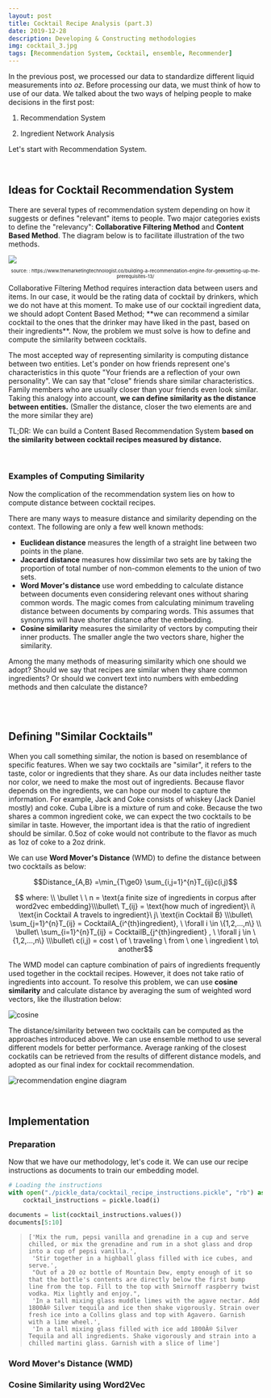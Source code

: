 ```yaml
---
layout: post
title: Cocktail Recipe Analysis (part.3)
date: 2019-12-28
description: Developing & Constructing methodologies
img: cocktail_3.jpg
tags: [Recommendation System, Cocktail, ensemble, Recommender] 
---
```

In the previous post, we processed our data to standardize different liquid measurements into *oz*. Before processing our data, we must think of how to use of our data. We talked about the two ways of helping people to make decisions in the first post:

1. Recommendation System

2. Ingredient Network Analysis

Let's start with Recommendation System. 

<br>

## Ideas for Cocktail Recommendation System

There are several types of recommendation system depending on how it suggests or defines "relevant" items to people. Two major categories exists to define the "relevancy": **Collaborative Filtering Method** and **Content Based Method**. The diagram below is to facilitate illustration of the two methods.

<img src="https://www.researchgate.net/profile/Lionel_Ngoupeyou_Tondji/publication/323726564/figure/fig5/AS:631605009846299@1527597777415/Content-based-filtering-vs-Collaborative-filtering-Source.png">

<p style="font-size:7pt; text-align:center;"> source: : https://www.themarketingtechnologist.co/building-a-recommendation-engine-for-geeksetting-up-the-prerequisites-13/ </p>
Collaborative Filtering Method requires interaction data between users and items. In our case, it would be the rating data of cocktail by drinkers, which we do not have at this moment. To make use of our cocktail ingredient data, we should adopt Content Based Method; **we can recommend a similar cocktail to the ones that the drinker may have liked in the past, based on their ingredients**. Now, the problem we must solve is how to define and compute the similarity between cocktails. 

The most accepted way of representing similarity is computing distance between two entities. Let's ponder on how friends represent one's characteristics in this quote  "Your friends are a reflection of your own personality". We can say that "close" friends share similar characteristics. Family members who are usually closer than your friends even look similar. Taking this analogy into account, **we can define similarity as the distance between entities.** (Smaller the distance, closer the two elements are and the more similar they are) 

TL;DR: We can build a Content Based Recommendation System **based on the similarity between cocktail recipes measured by distance.**

<br>

### Examples of Computing Similarity

Now the complication of the recommendation system lies on how to compute distance between cocktail recipes. 

There are many ways to measure distance and similarity depending on the context. The following are only a few well known methods:

- **Euclidean distance** measures the length of a straight line between two points in the plane.
- **Jaccard distance** measures how dissimilar two sets are by taking the proportion of total number of  non-common elements to the union of two sets. 
- **Word Mover's distance** use word embedding to calculate distance between documents even considering relevant ones without sharing common words. The magic comes from calculating minimum traveling distance between documents by comparing words. This assumes that synonyms will have shorter distance after the embedding. 
- **Cosine similarity** measures the similarity of vectors by computing their inner products. The smaller angle the two vectors share, higher the similarity. 

Among the many methods of measuring similarity which one should we adopt? Should we say that recipes are similar when they share common ingredients? Or should we convert text into numbers with embedding methods and then calculate the distance?

<br>

<br>

## Defining "Similar Cocktails"

When you call something similar, the notion is based on resemblance of specific features. When we say two cocktails are "similar", it refers to the taste, color or ingredients that they share. As our data includes neither taste nor color, we need to make the most out of ingredients. Because flavor depends on the ingredients, we can hope our model to capture the information. For example, Jack and Coke consists of whiskey (Jack Daniel mostly) and coke. Cuba Libre is a mixture of rum and coke. Because the two shares a common ingredient coke, we can expect the two cocktails to be similar in taste. However, the important idea is that the ratio of ingredient should be similar. 0.5oz of coke would not contribute to the flavor as much as 1oz of coke to a 2oz drink. 

We can use **Word Mover's Distance** (WMD) to define the distance between two cocktails as below:

$$Distance_{A,B} =\min_{T\ge0} \sum_{i,j=1}^{n}T_{ij}c(i,j)$$

$$ where:  \\ \bullet \ \ n = \text{a finite size of ingredients in corpus after word2vec embedding}\\\bullet\ T_{ij} = \text{how much of ingredient}\ i\ \text{in Cocktail A travels to ingredient}\ j\ \text{in Cocktail B} \\\bullet\ \sum_{j=1}^{n}T_{ij} = CocktailA_{i^{th}ingredient}, \ \forall i \in \{1,2,...,n\} \\ \bullet\ \sum_{i=1}^{n}T_{ij} = CocktailB_{j^{th}ingredient} , \ \forall j \in  \{1,2,...,n\} \\\bullet\ c(i,j) = cost \ of \ traveling \ from \ one \ ingredient \ to\ another$$



The WMD model can capture combination of pairs of ingredients frequently used together in the cocktail recipes. However, it does not take ratio of ingredients into account. To resolve this problem, we can use **cosine similarity** and calculate distance by averaging the sum of weighted word vectors, like the illustration below:

![cosine]({{site.baseurl}}/assets/img/cosine_cockt.jpg )

The distance/similarity between two cocktails can be computed as the approaches introduced above. We can use ensemble method to use several different models for better performance. Average ranking of the closest cockatils can be retrieved from the results of different distance models, and adopted as our final index for cocktail recommendation.

![recommendation engine diagram]({{site.baseurl}}/assets/img/cocktail_recommend_diagram.jpg)

<br>

## Implementation

### Preparation

Now that we have our methodology, let's code it. We can use our recipe instructions as documents to train our embedding model.

```python
# Loading the instructions
with open("./pickle_data/cocktail_recipe_instructions.pickle", "rb") as i:
    cocktail_instructions = pickle.load(i)

documents = list(cocktail_instructions.values())
documents[5:10]
```

> ```
> ['Mix the rum, pepsi vanilla and grenadine in a cup and serve chilled, or mix the grenadine and rum in a shot glass and drop into a cup of pepsi vanilla.',
>  'Stir together in a highball glass filled with ice cubes, and serve.',
>  "Out of a 20 oz bottle of Mountain Dew, empty enough of it so that the bottle's contents are directly below the first bump line from the top. Fill to the top with Smirnoff raspberry twist vodka. Mix lightly and enjoy.",
>  'In a tall mixing glass muddle limes with the agave nectar. Add 1800Â® Silver tequila and ice then shake vigorously. Strain over fresh ice into a Collins glass and top with Agavero. Garnish with a lime wheel.',
>  'In a tall mixing glass filled with ice add 1800Â® Silver Tequila and all ingredients. Shake vigorously and strain into a chilled martini glass. Garnish with a slice of lime']
> ```



### Word Mover's Distance (WMD)



### Cosine Similarity using Word2Vec






